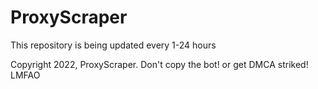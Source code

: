 # ProxyScraper
This repository is being updated every 1-24 hours

Copyright 2022, ProxyScraper. Don't copy the bot! or get DMCA striked! LMFAO
